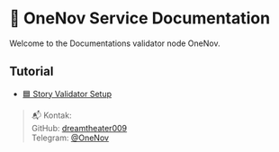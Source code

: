 # 🧱 OneNov Service Documentation

Welcome to the Documentations validator node OneNov.

## Tutorial

- [🟦 Story Validator Setup](https://dreamtheater009.github.io/onenov-service/#/service/story.md)

> 📬 Kontak:  
> GitHub: [dreamtheater009](https://github.com/dreamtheater009)  
> Telegram: [@OneNov](https://t.me/onenov0209)

